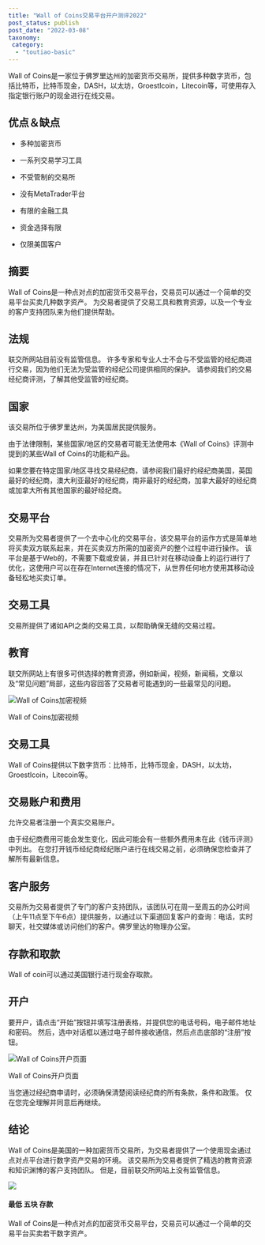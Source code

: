 ```yaml
---
title: "Wall of Coins交易平台开户测评2022"
post_status: publish
post_date: "2022-03-08"
taxonomy:
 category: 
  - "toutiao-basic"
---
```


Wall of Coins是一家位于佛罗里达州的加密货币交易所，提供多种数字货币，包括比特币，比特币现金，DASH，以太坊，Groestlcoin，Litecoin等，可使用存入指定银行账户的现金进行在线交易。

## 优点＆缺点

- 多种加密货币
    
- 一系列交易学习工具
    
- 不受管制的交易所
    
- 没有MetaTrader平台
    
- 有限的金融工具
    
- 资金选择有限
    
- 仅限美国客户
    

## 摘要

Wall of Coins是一种点对点的加密货币交易平台，交易员可以通过一个简单的交易平台买卖几种数字资产。 为交易者提供了交易工具和教育资源，以及一个专业的客户支持团队来为他们提供帮助。

## 法规

联交所网站目前没有监管信息。 许多专家和专业人士不会与不受监管的经纪商进行交易，因为他们无法为受监管的经纪公司提供相同的保护。 请参阅我们的交易经纪商评测，了解其他受监管的经纪商。

## 国家

该交易所位于佛罗里达州，为美国居民提供服务。

由于法律限制，某些国家/地区的交易者可能无法使用本《Wall of Coins》评测中提到的某些Wall of Coins的功能和产品。

如果您要在特定国家/地区寻找交易经纪商，请参阅我们最好的经纪商美国，英国最好的经纪商，澳大利亚最好的经纪商，南非最好的经纪商，加拿大最好的经纪商或加拿大所有其他国家的最好经纪商。

## 交易平台

交易所为交易者提供了一个去中心化的交易平台，该交易平台的运作方式是简单地将买卖双方联系起来，并在买卖双方所需的加密资产的整个过程中进行操作。 该平台是基于Web的，不需要下载或安装，并且已针对在移动设备上的运行进行了优化，这使用户可以在存在Internet连接的情况下，从世界任何地方使用其移动设备轻松地买卖订单。

## 交易工具

交易所提供了诸如API之类的交易工具，以帮助确保无缝的交易过程。

## 教育

联交所网站上有很多可供选择的教育资源，例如新闻，视频，新闻稿，文章以及“常见问题”局部，这些内容回答了交易者可能遇到的一些最常见的问题。

![Wall of Coins加密视频](https://cdn.fendou.la/funstoutiao/2020/11/Wall-of-Coins-Videos-.jpg "Wall of Coins加密视频")

Wall of Coins加密视频

## 交易工具

Wall of Coins提供以下数字货币：比特币，比特币现金，DASH，以太坊，Groestlcoin，Litecoin等。

## 交易账户和费用

允许交易者注册一个真实交易账户。

由于经纪商费用可能会发生变化，因此可能会有一些额外费用未在此《钱币评测》中列出。 在您打开钱币经纪商经纪账户进行在线交易之前，必须确保您检查并了解所有最新信息。

## 客户服务

交易所为交易者提供了专门的客户支持团队，该团队可在周一至周五的办公时间（上午11点至下午6点）提供服务，以通过以下渠道回复客户的查询：电话，实时聊天，社交媒体或访问他们的客户。佛罗里达的物理办公室。

## 存款和取款

Wall of coin可以通过美国银行进行现金存取款。

## 开户

要开户，请点击“开始”按钮并填写注册表格，并提供您的电话号码，电子邮件地址和密码。 然后，选中对话框以通过电子邮件接收通信，然后点击底部的“注册”按钮。

![Wall of Coins开户页面](https://cdn.fendou.la/funstoutiao/2020/11/Wall-of-Coins-Account-Opening-Page.jpg "Wall of Coins开户页面")

Wall of Coins开户页面

当您通过经纪商申请时，必须确保清楚阅读经纪商的所有条款，条件和政策。 仅在您完全理解并同意后再继续。

## 结论

Wall of Coins是美国的一种加密货币交易所，为交易者提供了一个使用现金通过点对点平台进行数字资产交易的环境。 该交易所为交易者提供了精选的教育资源和知识渊博的客户支持团队。 但是，目前联交所网站上没有监管信息。

![](https://cdn.fendou.la/funstoutiao/2020/11/Wall-of-Coins-Logo.png)

#### 最低 五块 存款

Wall of Coins是一种点对点的加密货币交易平台，交易员可以通过一个简单的交易平台买卖若干数字资产。
